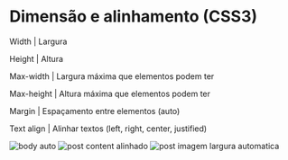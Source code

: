 # Dimensão e alinhamento (CSS3)

Width  | Largura

Height | Altura



Max-width  | Largura máxima que elementos podem ter

Max-height | Altura máxima que elementos podem ter



Margin     | Espaçamento entre elementos (auto)

Text align | Alinhar textos (left, right, center, justified)

![body auto](https://user-images.githubusercontent.com/107083404/176090375-306a3d02-b292-4386-bbc5-7b8dcef1febe.png)
![post content alinhado](https://user-images.githubusercontent.com/107083404/176090383-e9a27a9d-486b-40e0-a06a-915cd466bd7c.png)
![post imagem largura automatica](https://user-images.githubusercontent.com/107083404/176090394-ee20599e-cab3-4bc8-aa42-c4c0d262f492.png)
